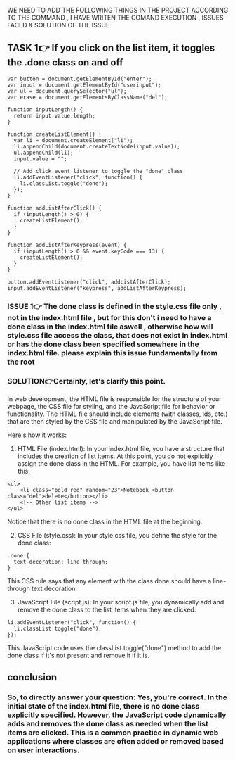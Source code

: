 WE NEED TO ADD THE FOLLOWING THINGS IN THE PROJECT ACCORDING TO THE COMMAND , I HAVE WRITEN THE COMAND EXECUTION , ISSUES FACED & SOLUTION OF THE ISSUE

## TASK 1👉 If you click on the list item, it toggles the .done  class on and off
```
var button = document.getElementById("enter");
var input = document.getElementById("userinput");
var ul = document.querySelector("ul");
var erase = document.getElementsByClassName("del");

function inputLength() {
  return input.value.length;
}

function createListElement() {
  var li = document.createElement("li");
  li.appendChild(document.createTextNode(input.value));
  ul.appendChild(li);
  input.value = "";

  // Add click event listener to toggle the "done" class
  li.addEventListener("click", function() {
    li.classList.toggle("done");
  });
}

function addListAfterClick() {
  if (inputLength() > 0) {
    createListElement();
  }
}

function addListAfterKeypress(event) {
  if (inputLength() > 0 && event.keyCode === 13) {
    createListElement();
  }
}

button.addEventListener("click", addListAfterClick);
input.addEventListener("keypress", addListAfterKeypress);
```
### ISSUE 1👉 The done class is defined in the style.css file only , not in the index.html file , but for this don't i need to have a done class in the index.html file aswell , otherwise how will style.css file access the class, that does not exist in index.html or has the done class been specified somewhere in the index.html file. please explain this issue fundamentally from the root 

### SOLUTION👉Certainly, let's clarify this point.

In web development, the HTML file is responsible for the structure of your webpage, the CSS file for styling, and the JavaScript file for behavior or functionality. The HTML file should include elements (with classes, ids, etc.) that are then styled by the CSS file and manipulated by the JavaScript file.

Here's how it works:

1. HTML File (index.html):
In your index.html file, you have a structure that includes the creation of list items. At this point, you do not explicitly assign the done class in the HTML. For example, you have list items like this:
```
<ul>
    <li class="bold red" random="23">Notebook <button class="del">delete</button></li>
    <!-- Other list items -->
</ul>
```
Notice that there is no done class in the HTML file at the beginning.

2. CSS File (style.css):
In your style.css file, you define the style for the done class:
```
.done {
  text-decoration: line-through;
}
```
This CSS rule says that any element with the class done should have a line-through text decoration.

3. JavaScript File (script.js):
In your script.js file, you dynamically add and remove the done class to the list items when they are clicked:
```
li.addEventListener("click", function() {
  li.classList.toggle("done");
});
```
This JavaScript code uses the classList.toggle("done") method to add the done class if it's not present and remove it if it is.

## conclusion
### So, to directly answer your question: Yes, you're correct. In the initial state of the index.html file, there is no done class explicitly specified. However, the JavaScript code dynamically adds and removes the done class as needed when the list items are clicked. This is a common practice in dynamic web applications where classes are often added or removed based on user interactions.
